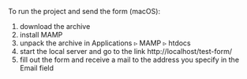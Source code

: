 To run the project and send the form (macOS):

1. download the archive
2. install MAMP
3. unpack the archive in Applications ▹ MAMP ▹ htdocs
4. start the local server and go to the link http://localhost/test-form/
5. fill out the form and receive a mail to the address you specify in the Email field
